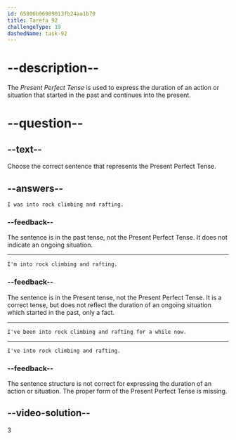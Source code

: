 ```yaml
---
id: 65800b96989013fb24aa1b70
title: Tarefa 92
challengeType: 19
dashedName: task-92
---
```


# --description--

The *Present Perfect Tense* is used to express the duration of an action or situation that started in the past and continues into the present.

# --question--

## --text--

Choose the correct sentence that represents the Present Perfect Tense.

## --answers--

`I was into rock climbing and rafting.`

### --feedback--

The sentence is in the past tense, not the Present Perfect Tense. It does not indicate an ongoing situation.

---

`I'm into rock climbing and rafting.`

### --feedback--

The sentence is in the Present tense, not the Present Perfect Tense. It is a correct tense, but does not reflect the duration of an ongoing situation which started in the past, only a fact.

---

`I've been into rock climbing and rafting for a while now.`

---

`I've into rock climbing and rafting.`

### --feedback--

The sentence structure is not correct for expressing the duration of an action or situation. The proper form of the Present Perfect Tense is missing.

## --video-solution--

3
